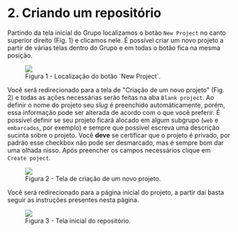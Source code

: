 # 2. Criando um repositório<a name='cap2'></a>

Partindo da tela inicial do Grupo localizamos o botão `New Project` no canto superior direito (Fig. 1) e clicamos nele. É possível criar um novo projeto a partir de várias telas dentro do Grupo e em todas o botão fica na mesma posição.

<figure>
	<img src="cap2-1-new.png" />
	<figcaption>Figura 1 - Localização do botão `New Project`.</figcaption>
</figure>

Você será redirecionado para a tela de "Criação de um novo projeto" (Fig. 2) e todas as ações necessárias serão feitas na aba `Blank project`. Ao definir o nome do projeto seu _slug_ é preenchido automáticamente, porém, essa informação pode ser alterada de acordo com o que você preferir. É possível definir se seu projeto ficará alocado em algum subgrupo (`web` e `embarcados`, por exemplo) e sempre que possível escreva uma descrição sucinta sobre o projeto.
Você **deve** se certificar que o projeto é privado, por padrão esse checkbox não pode ser desmarcado, mas é sempre bom dar uma olhada nisso. Após preencher os campos necessários clique em `Create poject`.

<figure>
	<img src="cap2-2-creating.png" />
	<figcaption>Figura 2 - Tela de criação de um novo projeto.</figcaption>
</figure>

Você será redirecionado para a página inicial do projeto, a partir dai basta seguir as instruções presentes nesta página.

<figure>
	<img src="cap2-3-repository.png" />
	<figcaption>Figura 3 - Tela inicial do repositório.</figcaption>
</figure>
